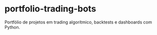 # portfolio-trading-bots
Portfólio de projetos em trading algorítmico, backtests e dashboards com Python.
